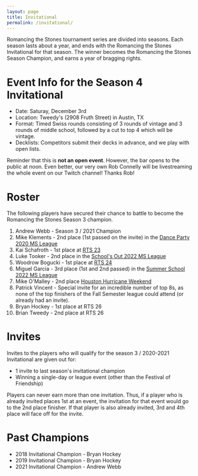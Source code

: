 ```yaml
---
layout: page
title: Invitational
permalink: /invitational/
---
```


Romancing the Stones tournament series are divided into seasons. Each season lasts about
a year, and ends with the Romancing the Stones Invitational for that season. The winner
becomes the Romancing the Stones Season Champion, and earns a year of bragging rights.

# Event Info for the Season 4 Invitational

* Date: Saturay, December 3rd
* Location: Tweedy's (2908 Fruth Street) in Austin, TX
* Format: Timed Swiss rounds consisting of 3 rounds of vintage and 3 rounds of middle school,
  followed by a cut to top 4 which will be vintage.
* Decklists: Competitors submit their decks in advance, and we play with open lists.

Reminder that this is **not an open event**. However, the bar opens to the public at noon.
Even better, our very own Rob Connelly will be livestreaming the whole event on our Twitch channel!
Thanks Rob!

# Roster

The following players have secured their chance to battle to become the Romancing the
Stones Season 3 champion.

1. Andrew Webb - Season 3 / 2021 Champion
2. Mike Klements - 2nd place (1st passed on the invite) in
   the [Dance Party 2020 MS League](/results/2022-02-06)
3. Kai Schafroth - 1st place at [RTS 23](/results/2022-03-26)
4. Luke Tooker - 2nd place in the [School's Out 2022 MS League](/results/2022-04-15)
5. Woodrow Bogucki - 1st place at [RTS 24](/results/2022-07-09)
6. Miguel Garcia - 3rd place (1st and 2nd passed) in the [Summer School 2022 MS League](/results/2022-08-12)
7. Mike O'Malley - 2nd place [Houston Hurricane Weekend](/results/2022-09-17)
8. Patrick Vincent - Special invite for an incredible number of top 8s,
   as none of the top finishers
   of the Fall Semester league could attend (or already had an invite).
9. Bryan Hockey - 1st place at RTS 26
10. Brian Tweedy - 2nd place at RTS 26

# Invites

Invites to the players who will qualify for the season 3 / 2020-2021 Invitational
are given out for:

* 1 invite to last season's invitational champion
* Winning a single-day or league event (other than the Festival of Friendship)

Players can never earn more than one invitation. Thus, if a player who is already
invited places 1st at an event, the invitation for that event would go to the 2nd place
finisher. If that player is also already invited, 3rd and 4th place will face off for
the invite.

# Past Champions

* 2018 Invitational Champion - Bryan Hockey
* 2019 Invitational Champion - Bryan Hockey
* 2021 Invitational Champion - Andrew Webb
